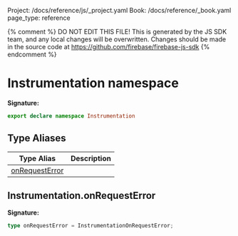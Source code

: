 Project: /docs/reference/js/_project.yaml
Book: /docs/reference/_book.yaml
page_type: reference

{% comment %}
DO NOT EDIT THIS FILE!
This is generated by the JS SDK team, and any local changes will be
overwritten. Changes should be made in the source code at
https://github.com/firebase/firebase-js-sdk
{% endcomment %}

# Instrumentation namespace
<b>Signature:</b>

```typescript
export declare namespace Instrumentation 
```

## Type Aliases

|  Type Alias | Description |
|  --- | --- |
|  [onRequestError](./telemetry.instrumentation.md#instrumentationonrequesterror) |  |

## Instrumentation.onRequestError

<b>Signature:</b>

```typescript
type onRequestError = InstrumentationOnRequestError;
```
